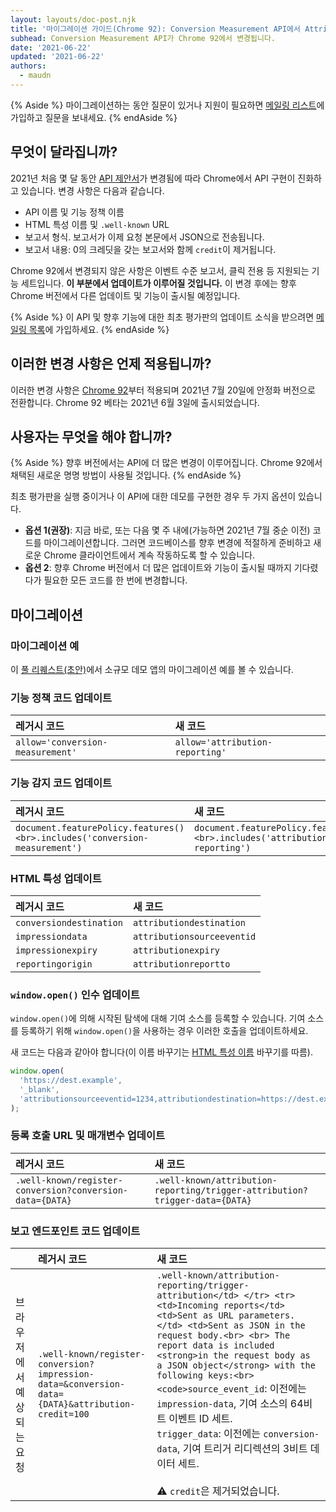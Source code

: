 ```yaml
---
layout: layouts/doc-post.njk
title: '마이그레이션 가이드(Chrome 92): Conversion Measurement API에서 Attribution Reporting API로'
subhead: Conversion Measurement API가 Chrome 92에서 변경됩니다.
date: '2021-06-22'
updated: '2021-06-22'
authors:
  - maudn
---
```


{% Aside %} 마이그레이션하는 동안 질문이 있거나 지원이 필요하면 [메일링 리스트](https://groups.google.com/u/1/a/chromium.org/g/attribution-reporting-api-dev)에 가입하고 질문을 보내세요. {% endAside %}

## 무엇이 달라집니까?

2021년 처음 몇 달 동안 [API 제안서](https://github.com/WICG/conversion-measurement-api)가 변경됨에 따라 Chrome에서 API 구현이 진화하고 있습니다. 변경 사항은 다음과 같습니다.

- API 이름 및 기능 정책 이름
- HTML 특성 이름 및 `.well-known` URL
- 보고서 형식. 보고서가 이제 요청 본문에서 JSON으로 전송됩니다.
- 보고서 내용: 0의 크레딧을 갖는 보고서와 함께 `credit`이 제거됩니다.

Chrome 92에서 변경되지 않은 사항은 이벤트 수준 보고서, 클릭 전용 등 지원되는 기능 세트입니다. **이 부분에서 업데이트가 이루어질 것입니다.** 이 변경 후에는 향후 Chrome 버전에서 다른 업데이트 및 기능이 출시될 예정입니다.

{% Aside %} 이 API 및 향후 기능에 대한 최초 평가판의 업데이트 소식을 받으려면 [메일링 목록](https://groups.google.com/u/1/a/chromium.org/g/attribution-reporting-api-dev)에 가입하세요. {% endAside %}

## 이러한 변경 사항은 언제 적용됩니까?

이러한 변경 사항은 [Chrome 92](https://chromestatus.com/features/schedule)부터 적용되며 2021년 7월 20일에 안정화 버전으로 전환합니다. Chrome 92 베타는 2021년 6월 3일에 출시되었습니다.

## 사용자는 무엇을 해야 합니까?

{% Aside %} 향후 버전에서는 API에 더 많은 변경이 이루어집니다. Chrome 92에서 채택된 새로운 명명 방법이 사용될 것입니다. {% endAside %}

최초 평가판을 실행 중이거나 이 API에 대한 데모를 구현한 경우 두 가지 옵션이 있습니다.

- **옵션 1(권장)**: 지금 바로, 또는 다음 몇 주 내에(가능하면 2021년 7월 중순 이전) 코드를 마이그레이션합니다. 그러면 코드베이스를 향후 변경에 적절하게 준비하고 새로운 Chrome 클라이언트에서 계속 작동하도록 할 수 있습니다.
- **옵션 2**: 향후 Chrome 버전에서 더 많은 업데이트와 기능이 출시될 때까지 기다렸다가 필요한 모든 코드를 한 번에 변경합니다.

## 마이그레이션

### 마이그레이션 예

이 [풀 리퀘스트(초안)](https://github.com/GoogleChromeLabs/trust-safety-demo/pull/4/files)에서 소규모 데모 앱의 마이그레이션 예를 볼 수 있습니다.

### 기능 정책 코드 업데이트

<table class="simple width-full fixed-table with-heading-tint">
<thead><tr>
<th style="text-align: left;">레거시 코드</th>
<th style="text-align: left;">새 코드</th>
</tr></thead>
<tbody><tr>
<td><code>allow='conversion-measurement'</code></td>
<td><code>allow='attribution-reporting'</code></td>
</tr></tbody>
</table>

### 기능 감지 코드 업데이트

<table class="simple width-full fixed-table with-heading-tint">
<thead><tr>
<th style="text-align: left;">레거시 코드</th>
<th style="text-align: left;">새 코드</th>
</tr></thead>
<tbody><tr>
<td><code>document.featurePolicy.features()&lt;br&gt;.includes('conversion-measurement')</code></td>
<td><code>document.featurePolicy.features()&lt;br&gt;.includes('attribution-reporting')</code></td>
</tr></tbody>
</table>

### HTML 특성 업데이트

<table class="simple width-full fixed-table with-heading-tint">
<thead><tr>
<th style="text-align: left;">레거시 코드</th>
<th style="text-align: left;">새 코드</th>
</tr></thead>
<tbody>
<tr>
<td><code>conversiondestination</code></td>
<td><code>attributiondestination</code></td>
</tr>
<tr>
<td><code>impressiondata</code></td>
<td><code>attributionsourceeventid</code></td>
</tr>
<tr>
<td><code>impressionexpiry</code></td>
<td><code>attributionexpiry</code></td>
</tr>
<tr>
<td><code>reportingorigin</code></td>
<td><code>attributionreportto</code></td>
</tr>
</tbody>
</table>

### `window.open()` 인수 업데이트

`window.open()`에 의해 시작된 탐색에 대해 기여 소스를 등록할 수 있습니다. 기여 소스를 등록하기 위해 `window.open()`을 사용하는 경우 이러한 호출을 업데이트하세요.

새 코드는 다음과 같아야 합니다(이 이름 바꾸기는 [HTML 특성 이름](#update-the-html-attributes) 바꾸기를 따름).

```javascript
window.open(
  'https://dest.example',
  '_blank',
  'attributionsourceeventid=1234,attributiondestination=https://dest.example,attributionreportto=https://reporter.example,attributionexpiry=604800000'
);
```

### 등록 호출 URL 및 매개변수 업데이트

<table class="simple width-full fixed-table with-heading-tint w-table--top-align">
<thead><tr>
<th style="text-align: left;">레거시 코드</th>
<th style="text-align: left;">새 코드</th>
</tr></thead>
<tbody><tr>
<td><code>.well-known/register-conversion?conversion-data={DATA}</code></td>
<td><code>.well-known/attribution-reporting/trigger-attribution?trigger-data={DATA}</code></td>
</tr></tbody>
</table>

### 보고 엔드포인트 코드 업데이트

<table class="simple width-full fixed-table with-heading-tint">
<thead><tr>
<th></th>
<th style="text-align: left;">레거시 코드</th>
<th style="text-align: left;">새 코드</th>
</tr></thead>
<tbody><tr>
<td>브라우저에서 예상되는 요청</td>
<td><code>.well-known/register-conversion?impression-data=&amp;conversion-data={DATA}&amp;attribution-credit=100</code></td>
<td>
<code>.well-known/attribution-reporting/trigger-attribution&lt;/td&gt; &lt;/tr&gt; &lt;tr&gt; &lt;td&gt;Incoming reports&lt;/td&gt; &lt;td&gt;Sent as URL parameters.&lt;/td&gt; &lt;td&gt;Sent as JSON in the request body.&lt;br&gt; &lt;br&gt; The report data is included &lt;strong&gt;in the request body as a JSON object&lt;/strong&gt; with the following keys:&lt;br&gt; &lt;code&gt;source_event_id</code>: 이전에는 <code>impression-data</code>, 기여 소스의 64비트 이벤트 ID 세트.<br> <code>trigger_data</code>: 이전에는 <code>conversion-data</code>, 기여 트리거 리디렉션의 3비트 데이터 세트.<br><br> ⚠️ <code>credit</code>은 제거되었습니다.</td>
</tr></tbody>
</table>
